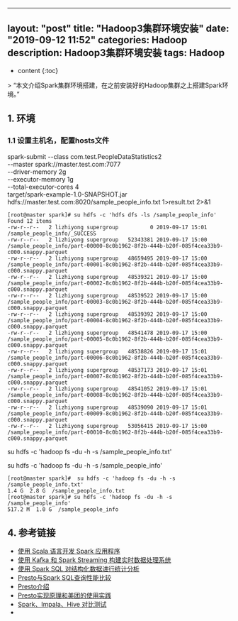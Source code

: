 

---
layout: "post"
title: "Hadoop3集群环境安装"
date: "2019-09-12 11:52"
categories: Hadoop
description: Hadoop3集群环境安装
tags: Hadoop
---

* content
{:toc}

<div class="postImg" style="background-image:url(http://carforeasy.cn/Hadoop3集群环境安装-a0c83b02.png)" ></div>
> “本文介绍Spark集群环境搭建，在之前安装好的Hadoop集群之上搭建Spark环境。”






## 1. 环境

### 1.1 设置主机名，配置hosts文件

spark-submit --class com.test.PeopleDataStatistics2 \
--master spark://master.test.com:7077 \
--driver-memory 2g \
--executor-memory 1g \
--total-executor-cores 4 \
target/spark-example-1.0-SNAPSHOT.jar hdfs://master.test.com:8020/sample_people_info.txt 1>result.txt 2>&1

```
[root@master spark]# su hdfs -c 'hdfs dfs -ls /sample_people_info'
Found 12 items
-rw-r--r--   2 lizhiyong supergroup          0 2019-09-17 15:01 /sample_people_info/_SUCCESS
-rw-r--r--   2 lizhiyong supergroup   52343381 2019-09-17 15:00 /sample_people_info/part-00000-8c0b1962-8f2b-444b-b20f-085f4cea33b9-c000.snappy.parquet
-rw-r--r--   2 lizhiyong supergroup   48659495 2019-09-17 15:00 /sample_people_info/part-00001-8c0b1962-8f2b-444b-b20f-085f4cea33b9-c000.snappy.parquet
-rw-r--r--   2 lizhiyong supergroup   48539321 2019-09-17 15:00 /sample_people_info/part-00002-8c0b1962-8f2b-444b-b20f-085f4cea33b9-c000.snappy.parquet
-rw-r--r--   2 lizhiyong supergroup   48539522 2019-09-17 15:00 /sample_people_info/part-00003-8c0b1962-8f2b-444b-b20f-085f4cea33b9-c000.snappy.parquet
-rw-r--r--   2 lizhiyong supergroup   48539392 2019-09-17 15:00 /sample_people_info/part-00004-8c0b1962-8f2b-444b-b20f-085f4cea33b9-c000.snappy.parquet
-rw-r--r--   2 lizhiyong supergroup   48541478 2019-09-17 15:00 /sample_people_info/part-00005-8c0b1962-8f2b-444b-b20f-085f4cea33b9-c000.snappy.parquet
-rw-r--r--   2 lizhiyong supergroup   48538826 2019-09-17 15:01 /sample_people_info/part-00006-8c0b1962-8f2b-444b-b20f-085f4cea33b9-c000.snappy.parquet
-rw-r--r--   2 lizhiyong supergroup   48537173 2019-09-17 15:01 /sample_people_info/part-00007-8c0b1962-8f2b-444b-b20f-085f4cea33b9-c000.snappy.parquet
-rw-r--r--   2 lizhiyong supergroup   48541052 2019-09-17 15:01 /sample_people_info/part-00008-8c0b1962-8f2b-444b-b20f-085f4cea33b9-c000.snappy.parquet
-rw-r--r--   2 lizhiyong supergroup   48539090 2019-09-17 15:01 /sample_people_info/part-00009-8c0b1962-8f2b-444b-b20f-085f4cea33b9-c000.snappy.parquet
-rw-r--r--   2 lizhiyong supergroup   53056415 2019-09-17 15:00 /sample_people_info/part-00010-8c0b1962-8f2b-444b-b20f-085f4cea33b9-c000.snappy.parquet
```


su hdfs -c 'hadoop fs -du -h -s /sample_people_info.txt'

su hdfs -c 'hadoop fs -du -h -s /sample_people_info'


```
[root@master spark]#  su hdfs -c 'hadoop fs -du -h -s /sample_people_info.txt'
1.4 G  2.8 G  /sample_people_info.txt
[root@master spark]# su hdfs -c 'hadoop fs -du -h -s /sample_people_info'
517.2 M  1.0 G  /sample_people_info
```


## 4. 参考链接

+ [使用 Scala 语言开发 Spark 应用程序](https://www.ibm.com/developerworks/cn/opensource/os-cn-spark-practice1/)
+ [使用 Kafka 和 Spark Streaming 构建实时数据处理系统](https://www.ibm.com/developerworks/cn/opensource/os-cn-spark-practice2/)
+ [使用 Spark SQL 对结构化数据进行统计分析](https://www.ibm.com/developerworks/cn/opensource/os-cn-spark-practice3/)
+ [Presto与Spark SQL查询性能比较](https://blog.csdn.net/yiifaa/article/details/82788727)
+ [Presto介绍](https://yq.aliyun.com/articles/25581)
+ [Presto实现原理和美团的使用实践](https://tech.meituan.com/2014/06/16/presto.html)
+ [Spark、Impala、Hive 对比测试](https://doc.yonyoucloud.com/doc/ae/attachments/920762/920761.pdf)
+
